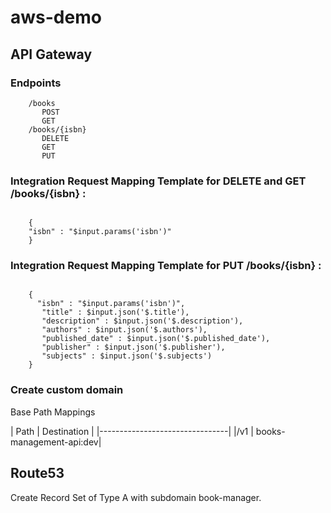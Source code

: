 # aws-demo

## API Gateway

### Endpoints
```
	/books
	   POST
	   GET
	/books/{isbn}
	   DELETE
	   GET
	   PUT
```

### Integration Request Mapping Template for DELETE and GET /books/{isbn} :
```

	{
	"isbn" : "$input.params('isbn')"
	}
```
	
### Integration Request Mapping Template for PUT /books/{isbn} :
```
	
	{
	  "isbn" : "$input.params('isbn')",
	   "title" : $input.json('$.title'),
	   "description" : $input.json('$.description'),
	   "authors" : $input.json('$.authors'),
	   "published_date" : $input.json('$.published_date'),
	   "publisher" : $input.json('$.publisher'),
	   "subjects" : $input.json('$.subjects')
	}
```

### Create custom domain
Base Path Mappings

| Path | Destination             |
|--------------------------------|
|/v1   | books-management-api:dev|

## Route53

Create Record Set of Type A with subdomain book-manager.<domain-name>

	
